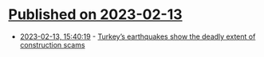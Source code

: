 # [Published on 2023-02-13](index.md)

* [2023-02-13, 15:40:19](https://news.ycombinator.com/item?id=34774827) - [Turkey’s earthquakes show the deadly extent of construction scams](https://www.economist.com/europe/2023/02/12/turkeys-earthquakes-show-the-deadly-extent-of-construction-scams)
